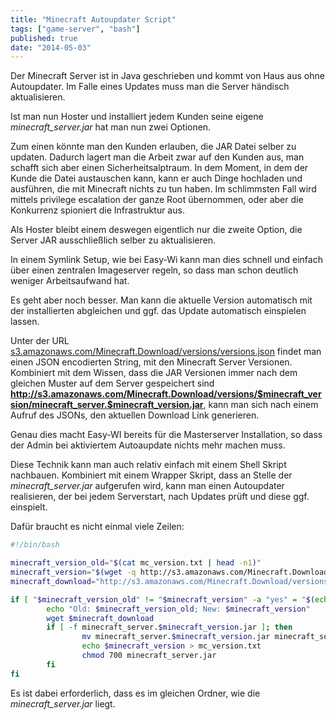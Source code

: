 ```yaml
---
title: "Minecraft Autoupdater Script"
tags: ["game-server", "bash"]
published: true
date: "2014-05-03"
---
```


Der Minecraft Server ist in Java geschrieben und kommt von Haus aus ohne Autoupdater. Im Falle eines Updates muss man die Server händisch aktualisieren.

Ist man nun Hoster und installiert jedem Kunden seine eigene *minecraft_server.jar* hat man nun zwei Optionen.

Zum einen könnte man den Kunden erlauben, die JAR Datei selber zu updaten. Dadurch lagert man die Arbeit zwar auf den Kunden aus, man schafft sich aber einen Sicherheitsalptraum. In dem Moment, in dem der Kunde die Datei austauschen kann, kann er auch Dinge hochladen und ausführen, die mit Minecraft nichts zu tun haben. Im schlimmsten Fall wird mittels privilege escalation der ganze Root übernommen, oder aber die Konkurrenz spioniert die Infrastruktur aus.

Als Hoster bleibt einem deswegen eigentlich nur die zweite Option, die Server JAR ausschließlich selber zu aktualisieren.

In einem Symlink Setup, wie bei Easy-Wi kann man dies schnell und einfach über einen zentralen Imageserver regeln, so dass man schon deutlich weniger Arbeitsaufwand hat.

Es geht aber noch besser. Man kann die aktuelle Version automatisch mit der installierten abgleichen und ggf. das Update automatisch einspielen lassen.

Unter der URL [s3.amazonaws.com/Minecraft.Download/versions/versions.json](http://s3.amazonaws.com/Minecraft.Download/versions/versions.json) findet man einen JSON encodierten String, mit den Minecraft Server Versionen. Kombiniert mit dem Wissen, dass die JAR Versionen immer nach dem gleichen Muster auf dem Server gespeichert sind **http://s3.amazonaws.com/Minecraft.Download/versions/$minecraft_version/minecraft_server.$minecraft_version.jar**, kann man sich nach einem Aufruf des JSONs, den aktuellen Download Link generieren.

Genau dies macht Easy-WI bereits für die Masterserver Installation, so dass der Admin bei aktiviertem Autoaupdate nichts mehr machen muss.

Diese Technik kann man auch relativ einfach mit einem Shell Skript nachbauen. Kombiniert mit einem Wrapper Skript, dass an Stelle der *minecraft_server.jar* aufgerufen wird, kann man einen Autoupdater realisieren, der bei jedem Serverstart, nach Updates prüft und diese ggf. einspielt.

Dafür braucht es nicht einmal viele Zeilen:

```bash
#!/bin/bash

minecraft_version_old="$(cat mc_version.txt | head -n1)"
minecraft_version="$(wget -q http://s3.amazonaws.com/Minecraft.Download/versions/versions.json -O- | grep -m1 -B4 -A1 '"release"' | grep '"release"'| awk -F'"' '{print $4}')"
minecraft_download="http://s3.amazonaws.com/Minecraft.Download/versions/$minecraft_version/minecraft_server.$minecraft_version.jar"

if [ "$minecraft_version_old" != "$minecraft_version" -a "yes" = "$(echo | awk "($minecraft_version_old <= $minecraft_version) { print \"yes\"; }")" ]; then
        echo "Old: $minecraft_version_old; New: $minecraft_version"
        wget $minecraft_download
        if [ -f minecraft_server.$minecraft_version.jar ]; then
                mv minecraft_server.$minecraft_version.jar minecraft_server.jar
                echo $minecraft_version > mc_version.txt
                chmod 700 minecraft_server.jar
        fi
fi
```

Es ist dabei erforderlich, dass es im gleichen Ordner, wie die *minecraft_server.jar* liegt.

